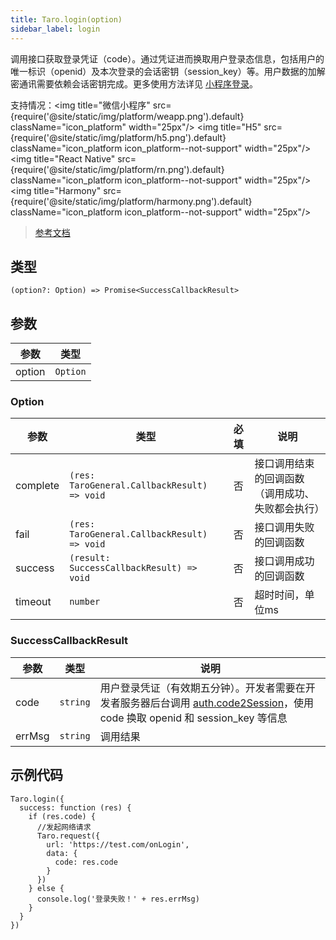 ```yaml
---
title: Taro.login(option)
sidebar_label: login
---
```


调用接口获取登录凭证（code）。通过凭证进而换取用户登录态信息，包括用户的唯一标识（openid）及本次登录的会话密钥（session_key）等。用户数据的加解密通讯需要依赖会话密钥完成。更多使用方法详见 [小程序登录](https://developers.weixin.qq.com/miniprogram/dev/framework/open-ability/login.html)。

支持情况：<img title="微信小程序" src={require('@site/static/img/platform/weapp.png').default} className="icon_platform" width="25px"/> <img title="H5" src={require('@site/static/img/platform/h5.png').default} className="icon_platform icon_platform--not-support" width="25px"/> <img title="React Native" src={require('@site/static/img/platform/rn.png').default} className="icon_platform icon_platform--not-support" width="25px"/> <img title="Harmony" src={require('@site/static/img/platform/harmony.png').default} className="icon_platform icon_platform--not-support" width="25px"/>

> [参考文档](https://developers.weixin.qq.com/miniprogram/dev/api/open-api/login/wx.login.html)

## 类型

```tsx
(option?: Option) => Promise<SuccessCallbackResult>
```

## 参数

| 参数 | 类型 |
| --- | --- |
| option | `Option` |

### Option

| 参数 | 类型 | 必填 | 说明 |
| --- | --- | :---: | --- |
| complete | `(res: TaroGeneral.CallbackResult) => void` | 否 | 接口调用结束的回调函数（调用成功、失败都会执行） |
| fail | `(res: TaroGeneral.CallbackResult) => void` | 否 | 接口调用失败的回调函数 |
| success | `(result: SuccessCallbackResult) => void` | 否 | 接口调用成功的回调函数 |
| timeout | `number` | 否 | 超时时间，单位ms |

### SuccessCallbackResult

| 参数 | 类型 | 说明 |
| --- | --- | --- |
| code | `string` | 用户登录凭证（有效期五分钟）。开发者需要在开发者服务器后台调用 [auth.code2Session](https://developers.weixin.qq.com/miniprogram/dev/api-backend/open-api/login/auth.code2Session.html)，使用 code 换取 openid 和 session_key 等信息 |
| errMsg | `string` | 调用结果 |

## 示例代码

```tsx
Taro.login({
  success: function (res) {
    if (res.code) {
      //发起网络请求
      Taro.request({
        url: 'https://test.com/onLogin',
        data: {
          code: res.code
        }
      })
    } else {
      console.log('登录失败！' + res.errMsg)
    }
  }
})
```
